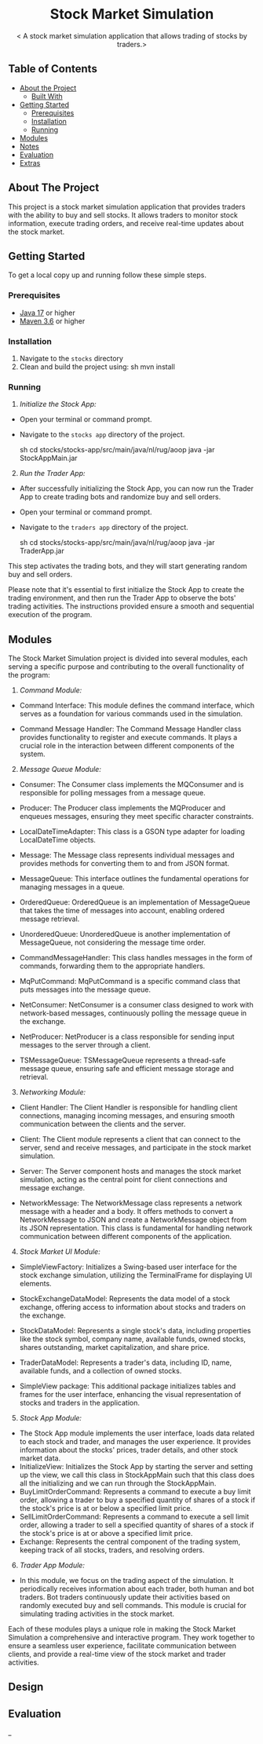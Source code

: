 <br />
<p align="center">
  <h1 align="center">Stock Market Simulation</h1>

  <p align="center">
    < A stock market simulation application that allows trading of stocks by traders.>
  </p>
</p>

## Table of Contents

* [About the Project](#about-the-project)
  * [Built With](#built-with)
* [Getting Started](#getting-started)
  * [Prerequisites](#prerequisites)
  * [Installation](#installation)
  * [Running](#running)
* [Modules](#modules)
* [Notes](#notes)
* [Evaluation](#evaluation)
* [Extras](#extras)

## About The Project

This project is a stock market simulation application that provides traders with the ability to buy and sell stocks. It allows traders to monitor stock information, execute trading orders, and receive real-time updates about the stock market.

## Getting Started

To get a local copy up and running follow these simple steps.

### Prerequisites

* [Java 17](https://www.oracle.com/java/technologies/javase/jdk17-archive-downloads.html) or higher
* [Maven 3.6](https://maven.apache.org/download.cgi) or higher

### Installation

1. Navigate to the `stocks` directory
2. Clean and build the project using:
   sh
   mvn install


### Running

1. *Initialize the Stock App:*
- Open your terminal or command prompt.
- Navigate to the `stocks app` directory of the project.

  sh
  cd stocks/stocks-app/src/main/java/nl/rug/aoop
  java -jar StockAppMain.jar

2. *Run the Trader App:*
- After successfully initializing the Stock App, you can now run the Trader App to create trading bots and randomize buy and sell orders.
- Open your terminal or command prompt.
- Navigate to the `traders app` directory of the project.

  sh
  cd stocks/stocks-app/src/main/java/nl/rug/aoop
  java -jar TraderApp.jar


This step activates the trading bots, and they will start generating random buy and sell orders.

Please note that it's essential to first initialize the Stock App to create the trading environment, and then run the Trader App to observe the bots' trading activities. The instructions provided ensure a smooth and sequential execution of the program.

## Modules

The Stock Market Simulation project is divided into several modules, each serving a specific purpose and contributing to the overall functionality of the program:

1. *Command Module:*

- Command Interface: This module defines the command interface, which serves as a foundation for various commands used in the simulation.

- Command Message Handler: The Command Message Handler class provides functionality to register and execute commands. It plays a crucial role in the interaction between different components of the system.

2. *Message Queue Module:*

- Consumer: The Consumer class implements the MQConsumer and is responsible for polling messages from a message queue.

- Producer: The Producer class implements the MQProducer and enqueues messages, ensuring they meet specific character constraints.

- LocalDateTimeAdapter: This class is a GSON type adapter for loading LocalDateTime objects.

- Message: The Message class represents individual messages and provides methods for converting them to and from JSON format.

- MessageQueue: This interface outlines the fundamental operations for managing messages in a queue.

- OrderedQueue: OrderedQueue is an implementation of MessageQueue that takes the time of messages into account, enabling ordered message retrieval.

- UnorderedQueue: UnorderedQueue is another implementation of MessageQueue, not considering the message time order.

- CommandMessageHandler: This class handles messages in the form of commands, forwarding them to the appropriate handlers.

- MqPutCommand: MqPutCommand is a specific command class that puts messages into the message queue.

- NetConsumer: NetConsumer is a consumer class designed to work with network-based messages, continuously polling the message queue in the exchange.

- NetProducer: NetProducer is a class responsible for sending input messages to the server through a client.

- TSMessageQueue: TSMessageQueue represents a thread-safe message queue, ensuring safe and efficient message storage and retrieval.

3. *Networking Module:*

- Client Handler: The Client Handler is responsible for handling client connections, managing incoming messages, and ensuring smooth communication between the clients and the server.

- Client: The Client module represents a client that can connect to the server, send and receive messages, and participate in the stock market simulation.

- Server: The Server component hosts and manages the stock market simulation, acting as the central point for client connections and message exchange.

- NetworkMessage: The NetworkMessage class represents a network message with a header and a body. It offers methods to convert a NetworkMessage to JSON and create a NetworkMessage object from its JSON representation. This class is fundamental for handling network communication between different components of the application.

4. *Stock Market UI Module:*

- SimpleViewFactory: Initializes a Swing-based user interface for the stock exchange simulation, utilizing the TerminalFrame for displaying UI elements.

- StockExchangeDataModel: Represents the data model of a stock exchange, offering access to information about stocks and traders on the exchange.

- StockDataModel: Represents a single stock's data, including properties like the stock symbol, company name, available funds, owned stocks, shares outstanding, market capitalization, and share price.

- TraderDataModel: Represents a trader's data, including ID, name, available funds, and a collection of owned stocks.

- SimpleView package: This additional package initializes tables and frames for the user interface, enhancing the visual representation of stocks and traders in the application.

5. *Stock App Module:*

- The Stock App module implements the user interface, loads data related to each stock and trader, and manages the user experience. It provides information about the stocks' prices, trader details, and other stock market data.
- InitializeView: Initializes the Stock App by starting the server and setting up the view, we call this class in StockAppMain such that this class does all the initializing and we can run through the StockAppMain.
- BuyLimitOrderCommand: Represents a command to execute a buy limit order, allowing a trader to buy a specified quantity of shares of a stock if the stock's price is at or below a specified limit price.
- SellLimitOrderCommand: Represents a command to execute a sell limit order, allowing a trader to sell a specified quantity of shares of a stock if the stock's price is at or above a specified limit price.
- Exchange: Represents the central component of the trading system, keeping track of all stocks, traders, and resolving orders.

6. *Trader App Module:*

- In this module, we focus on the trading aspect of the simulation. It periodically receives information about each trader, both human and bot traders. Bot traders continuously update their activities based on randomly executed buy and sell commands. This module is crucial for simulating trading activities in the stock market.

Each of these modules plays a unique role in making the Stock Market Simulation a comprehensive and interactive program. They work together to ensure a seamless user experience, facilitate communication between clients, and provide a real-time view of the stock market and trader activities.


## Design

<!--
List all the design patterns you used in your program. For every pattern, describe the following:
- Where it is used in your application.
- What benefit it provides in your application. Try to be specific here. For example, don't just mention a pattern improves maintainability, but explain in what way it does so.
-->

## Evaluation

<!--
Discuss the stability of your implementation. What works well? Are there any bugs? Is everything tested properly? Are there still features that have not been implemented? Also, if you had the time, what improvements would you make to your implementation? Are there things which you would have done completely differently? Try to aim for at least 250 words.
-->

_


<!-- Below you can find some sections that you would normally put in a README, but we decided to leave out (either because it is not very relevant, or because it is covered by one of the added sections) -->

<!-- ## Usage -->
<!-- Use this space to show useful examples of how a project can be used. Additional screenshots, code examples and demos work well in this space. You may also link to more resources. -->

<!-- ## Roadmap -->
<!-- Use this space to show your plans for future additions -->

<!-- ## Contributing -->
<!-- You can use this section to indicate how people can contribute to the project -->

<!-- ## License -->
<!-- You can add here whether the project is distributed under any license -->


<!-- ## Contact -->
<!-- If you want to provide some contact details, this is the place to do it -->

<!-- ## Acknowledgements  -->